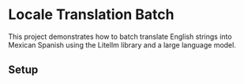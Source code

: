 # Locale Translation Batch

This project demonstrates how to batch translate English strings into Mexican Spanish using the Litellm library and a large language model.

## Setup

